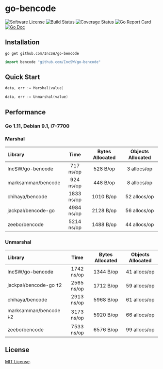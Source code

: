 # go-bencode
[![Software License](https://img.shields.io/badge/license-MIT-brightgreen.svg?style=flat-square)](LICENSE)
[![Build Status](https://img.shields.io/travis/IncSW/go-bencode.svg?style=flat-square)](https://travis-ci.org/IncSW/go-bencode)
[![Coverage Status](https://img.shields.io/coveralls/IncSW/go-bencode/master.svg?style=flat-square)](https://coveralls.io/github/IncSW/go-bencode)
[![Go Report Card](https://goreportcard.com/badge/github.com/IncSW/go-bencode?style=flat-square)](https://goreportcard.com/report/github.com/IncSW/go-bencode)
[![Go Doc](https://img.shields.io/badge/godoc-reference-blue.svg?style=flat-square)](http://godoc.org/github.com/IncSW/go-bencode)

## Installation

`go get github.com/IncSW/go-bencode`

```go
import bencode "github.com/IncSW/go-bencode"
```

## Quick Start

```go
data, err := Marshal(value)
```

```go
data, err := Unmarshal(value)
```

## Performance

### Go 1.11, Debian 9.1, i7-7700

### Marshal

| Library | Time | Bytes Allocated | Objects Allocated |
| :--- | :---: | :---: | :---: |
| IncSW/go-bencode | 717 ns/op | 528 B/op | 3 allocs/op |
| marksamman/bencode | 924 ns/op | 448 B/op | 8 allocs/op |
| chihaya/bencode | 1833 ns/op | 1010 B/op | 52 allocs/op |
| jackpal/bencode-go | 4984 ns/op | 2128 B/op | 56 allocs/op |
| zeebo/bencode | 5214 ns/op | 1488 B/op | 44 allocs/op |

### Unmarshal

| Library | Time | Bytes Allocated | Objects Allocated |
| :--- | :---: | :---: | :---: |
| IncSW/go-bencode | 1742 ns/op | 1344 B/op | 41 allocs/op |
| jackpal/bencode-go 🠅2 | 2565 ns/op | 1712 B/op | 59 allocs/op |
| chihaya/bencode | 2913 ns/op | 5968 B/op | 61 allocs/op |
| marksamman/bencode 🠇2 | 3173 ns/op | 5920 B/op | 66 allocs/op |
| zeebo/bencode | 7533 ns/op | 6576 B/op | 99 allocs/op |

## License

[MIT License](LICENSE).
